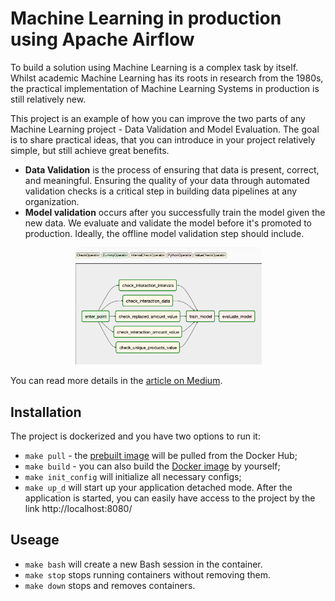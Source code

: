 # Machine Learning in production using Apache Airflow

To build a solution using Machine Learning is a complex task by itself. Whilst academic Machine Learning has its roots in research from the 1980s, the practical implementation of Machine Learning Systems in production is still relatively new.

This project is an example of how you can improve the two parts of any Machine Learning project - Data Validation and Model Evaluation. The goal is to share practical ideas, that you can introduce in your project relatively simple, but still achieve great benefits.

* **Data Validation** is the process of ensuring that data is present, correct, and meaningful. Ensuring the quality of your data through automated validation checks is a critical step in building data pipelines at any organization.
* **Model validation** occurs after you successfully train the model given the new data. We evaluate and validate the model before it's promoted to production. Ideally, the offline model validation step should include.

<p align="center">
  <img src="https://github.com/DanilBaibak/ml-in-production/blob/master/images/ml_pipeline.png" width="300" title="Machine Learnig Pipeline">
</p>

You can read more details in the [article on Medium]().

## Installation

The project is dockerized and you have two options to run it:
* `make pull` - the [prebuilt image](https://hub.docker.com/r/dbaibak/docker_airflow) will be pulled from the Docker Hub;
* `make build` - you can also build the [Docker image](https://github.com/DanilBaibak/ml-in-production/tree/master/docker) by yourself;
* `make init_config` will initialize all necessary configs;
* `make up_d` will start up your application detached mode. After the application is started, you can easily have access to the project by the link http://localhost:8080/

## Useage

* `make bash` will create a new Bash session in the container.
* `make stop` stops running containers without removing them.
* `make down` stops and removes containers.

